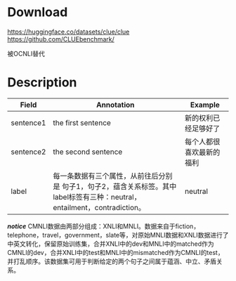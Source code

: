 # Download
https://huggingface.co/datasets/clue/clue
https://github.com/CLUEbenchmark/

被OCNLI替代

# Description
| Field     | Annotation                                                                       | Example      |
| --------- | -------------------------------------------------------------------------------- | ------------ |
| sentence1 | the first sentence                                                               | 新的权利已经足够好了   |
| sentence2 | the second sentence                                                              | 每个人都很喜欢最新的福利 |
| label     | 每一条数据有三个属性，从前往后分别是 句子1，句子2，蕴含关系标签。其中label标签有三种：neutral，entailment，contradiction。 | neutral      |
***notice***
CMNLI数据由两部分组成：XNLI和MNLI。数据来自于fiction，telephone，travel，government，slate等，对原始MNLI数据和XNLI数据进行了中英文转化，保留原始训练集，合并XNLI中的dev和MNLI中的matched作为CMNLI的dev，合并XNLI中的test和MNLI中的mismatched作为CMNLI的test，并打乱顺序。该数据集可用于判断给定的两个句子之间属于蕴涵、中立、矛盾关系。
